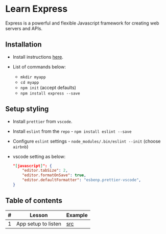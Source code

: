 # Learn Express

Express is a powerful and flexible Javascript framework for creating web servers and APIs.

## Installation

- Install instructions [here](https://expressjs.com/en/starter/installing.html).
- List of commands below:

  - `mkdir myapp`
  - `cd myapp`
  - `npm init` (accept defaults)
  - `npm install express --save`

## Setup styling

- Install `prettier` from `vscode`.
- Install `eslint` from the `repo` - `npm install eslint --save`
- Configure `eslint` settings - `node_modules/.bin/eslint --init` (choose `airbnb`)
- vscode setting as below:

  ```json
  "[javascript]": {
      "editor.tabSize": 2,
      "editor.formatOnSave": true,
      "editor.defaultFormatter": "esbenp.prettier-vscode",
  }
  ```

## Table of contents

| #   | Lesson              | Example                                                                              |
| --- | ------------------- | ------------------------------------------------------------------------------------ |
| 1   | App setup to listen | [src](https://github.com/wccalvin/learn-express/tree/main/myapp/01-setup-app-listen) |
